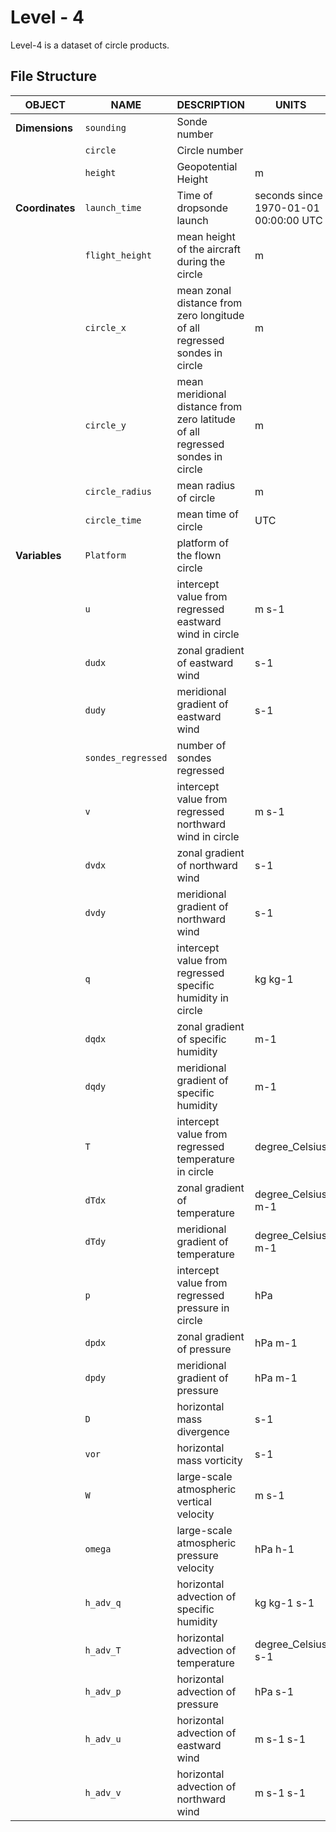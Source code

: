 # Level - 4

<div style="text-align: justify">

Level-4 is a dataset of circle products.
<!-- 
[File Structure](#file-structure)

[Test Section](#test-section) -->

## File Structure

| **OBJECT**      | **NAME**           | **DESCRIPTION**                                                               | **UNITS**                             | **DIMENSION**    |
| --------------- | ------------------ | ----------------------------------------------------------------------------- | ------------------------------------- | ---------------- |
| **Dimensions**  | `sounding`         | Sonde number                                                                  |                                       | sounding         |
|                 | `circle`           | Circle number                                                                 |                                       | circle           |
|                 | `height`           | Geopotential Height                                                           | m                                     | height           |
| **Coordinates** | `launch_time`      | Time of dropsonde launch                                                      | seconds since 1970-01-01 00:00:00 UTC | circle, sounding |
|                 | `flight_height`    | mean height of the aircraft during the circle                                 | m                                     | circle           |
|                 | `circle_x`         | mean zonal distance from zero longitude of all regressed sondes in circle     | m                                     | circle           |
|                 | `circle_y`         | mean meridional distance from zero latitude of all regressed sondes in circle | m                                     | circle           |
|                 | `circle_radius`    | mean radius of circle                                                         | m                                     | circle           |
|                 | `circle_time`      | mean time of circle                                                           | UTC                                   | circle           |
| **Variables**   | `Platform`         | platform of the flown circle                                                  |                                       | circle           |
|                 | `u`                | intercept value from regressed eastward wind in circle                        | m s-1                                 | circle, height   |
|                 | `dudx`             | zonal gradient of eastward wind                                               | s-1                                   | circle, height   |
|                 | `dudy`             | meridional gradient of eastward wind                                          | s-1                                   | circle, height   |
|                 | `sondes_regressed` | number of sondes regressed                                                    |                                       | circle, height   |
|                 | `v`                | intercept value from regressed northward wind in circle                       | m s-1                                 | circle, height   |
|                 | `dvdx`             | zonal gradient of northward wind                                              | s-1                                   | circle, height   |
|                 | `dvdy`             | meridional gradient of northward wind                                         | s-1                                   | circle, height   |
|                 | `q`                | intercept value from regressed specific humidity in circle                    | kg kg-1                               | circle, height   |
|                 | `dqdx`             | zonal gradient of specific humidity                                           | m-1                                   | circle, height   |
|                 | `dqdy`             | meridional gradient of specific humidity                                      | m-1                                   | circle, height   |
|                 | `T`                | intercept value from regressed temperature in circle                          | degree_Celsius                        | circle, height   |
|                 | `dTdx`             | zonal gradient of temperature                                                 | degree_Celsius m-1                    | circle, height   |
|                 | `dTdy`             | meridional gradient of temperature                                            | degree_Celsius m-1                    | circle, height   |
|                 | `p`                | intercept value from regressed pressure in circle                             | hPa                                   | circle, height   |
|                 | `dpdx`             | zonal gradient of pressure                                                    | hPa m-1                               | circle, height   |
|                 | `dpdy`             | meridional gradient of pressure                                               | hPa m-1                               | circle, height   |
|                 | `D`                | horizontal mass divergence                                                    | s-1                                   | circle, height   |
|                 | `vor`              | horizontal mass vorticity                                                     | s-1                                   | circle, height   |
|                 | `W`                | large-scale atmospheric vertical velocity                                     | m s-1                                 | circle, height   |
|                 | `omega`            | large-scale atmospheric pressure velocity                                     | hPa h-1                               | circle, height   |
|                 | `h_adv_q`          | horizontal advection of specific humidity                                     | kg kg-1 s-1                           | circle, height   |
|                 | `h_adv_T`          | horizontal advection of temperature                                           | degree_Celsius s-1                    | circle, height   |
|                 | `h_adv_p`          | horizontal advection of pressure                                              | hPa s-1                               | circle, height   |
|                 | `h_adv_u`          | horizontal advection of eastward wind                                         | m s-1 s-1                             | circle, height   |
|                 | `h_adv_v`          | horizontal advection of northward wind                                        | m s-1 s-1                             | circle, height   |

<!-- ## Test Section -->
